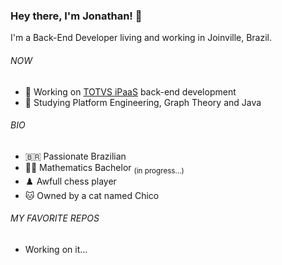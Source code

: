 ### Hey there, I'm Jonathan! :wave:

I'm a Back-End Developer living and working in Joinville, Brazil.

###### NOW
* :briefcase: Working on [TOTVS iPaaS]([https://produtos.totvs.com/ficha-tecnica/tudo-sobre-o-totvs-conector/](https://www.totvs.com/totvs-ipaas/)) back-end development
* :blue_book: Studying Platform Engineering, Graph Theory and Java

###### BIO
* :brazil: Passionate Brazilian
* :student: Mathematics Bachelor <sub>(in progress...)</sub>
* :chess_pawn: Awfull chess player
* :cat: Owned by a cat named Chico

###### MY FAVORITE REPOS
* Working on it...
